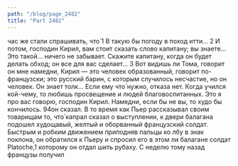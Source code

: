 ```yaml
---
path: "/blog/page_2482"
title: "Part 2482"
---
```


час же стали спрашивать, что̀ 1 В такую бы погоду в поход итти...
2 И потом, господин Кирил, вам стоит сказать слово капитану; вы знаете... Это такой... ничего не забывает. Скажите капитану, когда он будет делать обход; он все для вас сделает...
3 Вот видишь ли Тома, говорит он мне намедни, Кирил — это человек образованный, говорит по-французски; это русский барин, с которым случилось несчастие, но он человек. Он знает толк... Если ему что̀ нужно, отказа нет. Когда учился кой-чему, то любишь просвещение и людей благовоспитанных. Это я про вас говорю, господин Кирил. Намедни, если бы не вы, то худо бы кончилось.
94он сказал. В то время как Пьер рассказывал своим товарищам то, что̀ капрал сказал о выступлении, к двери балагана подошел худощавый, желтый и оборванный французский солдат. Быстрым и робким движением приподняв пальцы ко лбу в знак поклона, он обратился к Пьеру и спросил его в этом ли балагане солдат Platoche,1 которому он отдал шить рубаху.
С неделю тому назад французы получил
